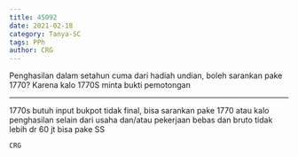 ```yaml
---
title: 45092
date: 2021-02-18
category: Tanya-SC
tags: PPh
author: CRG
---
```


Penghasilan dalam setahun cuma dari hadiah undian, boleh sarankan pake 1770? Karena kalo 1770S minta bukti pemotongan

---

1770s butuh input bukpot tidak final, bisa sarankan pake 1770 atau kalo penghasilan selain dari usaha dan/atau pekerjaan bebas dan bruto tidak lebih dr 60 jt bisa pake SS

`CRG`
